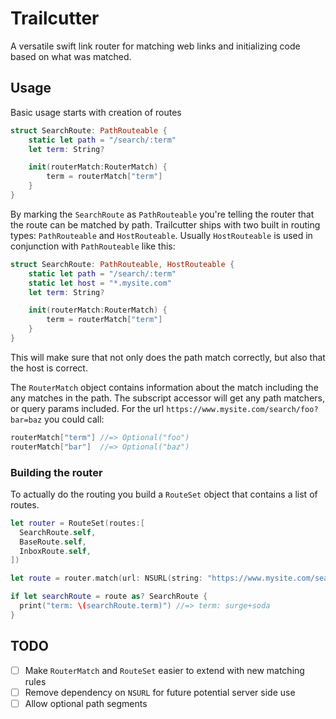 # Trailcutter

A versatile swift link router for matching web links and initializing code
based on what was matched.

## Usage

Basic usage starts with creation of routes

```swift
struct SearchRoute: PathRouteable {
    static let path = "/search/:term"
    let term: String?

    init(routerMatch:RouterMatch) {
        term = routerMatch["term"]
    }
}
```

By marking the `SearchRoute` as `PathRouteable` you're telling the router that
the route can be matched by path. Trailcutter ships with two built in routing
types: `PathRouteable` and `HostRouteable`. Usually `HostRouteable` is used in
conjunction with `PathRouteable` like this:

```swift
struct SearchRoute: PathRouteable, HostRouteable {
    static let path = "/search/:term"
    static let host = "*.mysite.com"
    let term: String?

    init(routerMatch:RouterMatch) {
        term = routerMatch["term"]
    }
}
```

This will make sure that not only does the path match correctly, but also that
the host is correct.

The `RouterMatch` object contains information about the match including the any
matches in the path. The subscript accessor will get any path matchers, or query
params included. For the url `https://www.mysite.com/search/foo?bar=baz` you could
call:
```swift
routerMatch["term"] //=> Optional("foo")
routerMatch["bar"]  //=> Optional("baz")
```

### Building the router

To actually do the routing you build a `RouteSet` object that contains a list of
routes.

```swift
let router = RouteSet(routes:[
  SearchRoute.self,
  BaseRoute.self,
  InboxRoute.self,
])

let route = router.match(url: NSURL(string: "https://www.mysite.com/search/surge+soda"))

if let searchRoute = route as? SearchRoute {
  print("term: \(searchRoute.term)") //=> term: surge+soda
}
```

## TODO

- [ ] Make `RouterMatch` and `RouteSet` easier to extend with new matching rules
- [ ] Remove dependency on `NSURL` for future potential server side use
- [ ] Allow optional path segments
